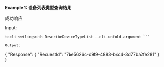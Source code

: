**Example 1: 设备列表类型查询结果**

成功响应

Input: 

```
tccli weilingwith DescribeDeviceTypeList --cli-unfold-argument ```

Output: 
```
{
    "Response": {
        "RequestId": "7be5626c-d9f9-4883-b4c4-3d77ba2fe281"
    }
}
```


